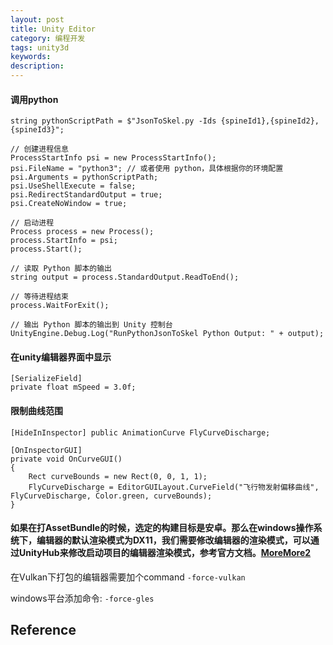 ```yaml
---
layout: post
title: Unity Editor
category: 编程开发
tags: unity3d
keywords: 
description: 
---
```


#### 调用python

```
string pythonScriptPath = $"JsonToSkel.py -Ids {spineId1},{spineId2},{spineId3}";

// 创建进程信息
ProcessStartInfo psi = new ProcessStartInfo();
psi.FileName = "python3"; // 或者使用 python，具体根据你的环境配置
psi.Arguments = pythonScriptPath;
psi.UseShellExecute = false;
psi.RedirectStandardOutput = true;
psi.CreateNoWindow = true;

// 启动进程
Process process = new Process();
process.StartInfo = psi;
process.Start();

// 读取 Python 脚本的输出
string output = process.StandardOutput.ReadToEnd();

// 等待进程结束
process.WaitForExit();

// 输出 Python 脚本的输出到 Unity 控制台
UnityEngine.Debug.Log("RunPythonJsonToSkel Python Output: " + output);
```

#### 在unity编辑器界面中显示

```
[SerializeField]
private float mSpeed = 3.0f;
```

#### 限制曲线范围

```
[HideInInspector] public AnimationCurve FlyCurveDischarge;

[OnInspectorGUI]
private void OnCurveGUI()
{
    Rect curveBounds = new Rect(0, 0, 1, 1);
    FlyCurveDischarge = EditorGUILayout.CurveField("飞行物发射偏移曲线", FlyCurveDischarge, Color.green, curveBounds);
}
```

#### 如果在打AssetBundle的时候，选定的构建目标是安卓。那么在windows操作系统下，编辑器的默认渲染模式为DX11，我们需要修改编辑器的渲染模式，可以通过UnityHub来修改启动项目的编辑器渲染模式，参考官方文档。[More](https://docs.unity3d.com/Manual/EditorCommandLineArguments.html)[More2](https://www.yooasset.com/docs/FAQ)

在Vulkan下打包的编辑器需要加个command `-force-vulkan`

windows平台添加命令: `-force-gles`

## Reference

